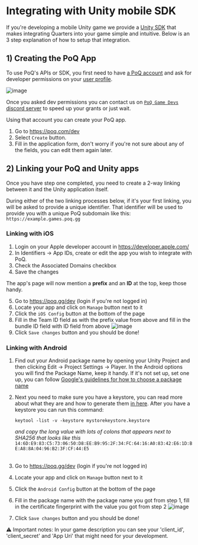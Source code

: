 # Integrating with Unity mobile SDK

If you're developing a mobile Unity game we provide a [Unity SDK](https://github.com/weiks/quarters-unity-sdk) that makes integrating Quarters into your game simple and intuitive. 
Below is an 3 step explanation of how to setup that integration.

## 1) Creating the PoQ App
To use PoQ's APIs or SDK, you first need to have [a PoQ account](https://www.poq.gg/login) and ask for developer permissions on your [user profile](https://www.poq.gg/profile).

![image](https://user-images.githubusercontent.com/3865131/225700156-7ecdec01-73ba-44b0-b39e-4bc46c34269d.png)

Once you asked dev permissions you can contact us on [`PoQ Game Devs` discord server](https://discord.gg/yQxYgRx3n8) to speed up your grants or just wait.    

Using that account you can create your PoQ app.

  1. Go to https://poq.com/dev
  2. Select `Create` button.
  3. Fill in the application form, don't worry if you're not sure about any of the fields, you can edit them again later.

## 2) Linking your PoQ and Unity apps
Once you have step one completed, you need to create a 2-way linking between it and the Unity application itself.

During either of the two linking processes below, if it's your first linking, you will be asked to provide a unique identifier.
That identifier will be used to provide you with a unique PoQ subdomain like this: `https://example.games.poq.gg`

### Linking with iOS

1. Login on your Apple developer account in https://developer.apple.com/
2. In Identifiers -> App IDs, create or edit the app you wish to integrate with PoQ.
3. Check the Associated Domains checkbox
4. Save the changes

The app's page will now mention a **prefix** and an **ID** at the top, keep those handy.

5. Go to https://poq.gg/dev (login if you're not logged in)
6. Locate your app and click on `Manage` button next to it
7. Click the `iOS Config` button at the bottom of the page  
9. Fill in the Team ID field as with the prefix value from above and fill in the bundle ID field with ID field from above
![image](https://user-images.githubusercontent.com/3865131/225700273-d5119153-b221-414b-8854-44152aa82e57.png)
10. Click `Save changes` button and you should be done!

### Linking with Android

1. Find out your Android package name by opening your Unity Project and then clicking Edit -> Project Settings -> Player. In the Android options you will find the Package Name, keep it handy. If it's not set up, set one up, you can follow [Google's guidelines for how to choose a package name](https://developer.android.com/studio/build/configure-app-module#set_the_application_id)
2. Next you need to make sure you have a keystore, you can read more about what they are and how to generate them [in here](https://developer.android.com/studio/publish/app-signing). After you have a keystore you can run this command:
    ```
    keytool -list -v -keystore mystorekeystore.keystore
    ```
    _and copy the long value with lots of colons that appears next to SHA256 that looks like this_ `14:6D:E9:83:C5:73:06:50:D8:EE:B9:95:2F:34:FC:64:16:A0:83:42:E6:1D:BE:A8:8A:04:96:B2:3F:CF:44:E5`
     <br><br>

3. Go to https://poq.gg/dev (login if you're not logged in)
6. Locate your app and click on `Manage` button next to it
7. Click the `Android Config` button at the bottom of the page  
8. Fill in the package name with the package name you got from step 1, fill in the certificate fingerprint with the value you got from step 2
![image](https://user-images.githubusercontent.com/3865131/225700399-74869c4d-dea9-410a-80a5-174eae9f6beb.png)
9. Click `Save changes` button and you should be done!

⚠️ Important notes: In your game description you can see your 'client_id', 'client_secret' and 'App Uri' that might need for your development.
